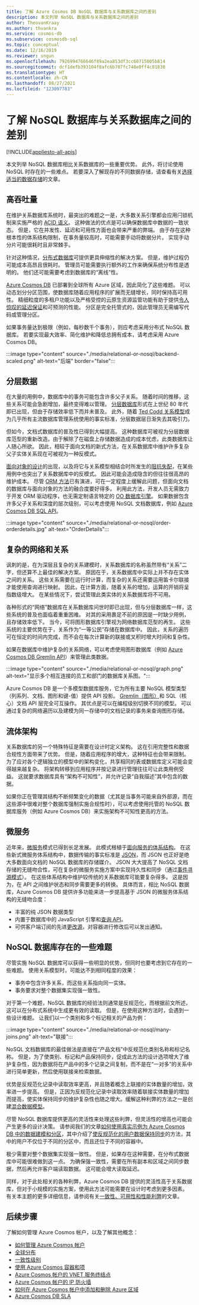 ```yaml
---
title: 了解 Azure Cosmos DB NoSQL 数据库与关系数据库之间的差别
description: 本文列举 NoSQL 数据库与关系数据库之间的差别
author: TheovanKraay
ms.author: thvankra
ms.service: cosmos-db
ms.subservice: cosmosdb-sql
ms.topic: conceptual
ms.date: 12/16/2019
ms.reviewer: sngun
ms.openlocfilehash: 7926994766646f89a2ea853df3cc60715005b814
ms.sourcegitcommit: dcf1defb393104f8afc6b707fc748e0ff4c81830
ms.translationtype: HT
ms.contentlocale: zh-CN
ms.lasthandoff: 08/27/2021
ms.locfileid: "123097783"
---
```

# <a name="understanding-the-differences-between-nosql-and-relational-databases"></a>了解 NoSQL 数据库与关系数据库之间的差别
[!INCLUDE[appliesto-all-apis](includes/appliesto-all-apis.md)]

本文列举 NoSQL 数据库相比关系数据库的一些重要优势。 此外，将讨论使用 NoSQL 时存在的一些难点。 若要深入了解现存的不同数据存储，请查看有关[选择适当的数据存储](/azure/architecture/guide/technology-choices/data-store-overview)的文章。

## <a name="high-throughput"></a>高吞吐量

在维护关系数据库系统时，最突出的难题之一是，大多数关系引擎都会应用闩锁机制来实施严格的 [ACID 语义](https://en.wikipedia.org/wiki/ACID)。 这种做法的优点是可以确保数据库中数据的一致状态。 但是，它在并发性、延迟和可用性方面也会带来严重的弊端。 由于存在这种根本性的体系结构限制，在事务量较高时，可能需要手动将数据分片。 实现手动分片可能很耗时且非常棘手。

针对这种情况，[分布式数据库](https://en.wikipedia.org/wiki/Distributed_database)可提供更具伸缩性的解决方案。 但是，维护过程仍可能成本高昂且很耗时。 管理员可能需要执行额外的工作来确保系统分布性是透明的。 他们还可能需要考虑到数据库的“离线”性。

[Azure Cosmos DB](./introduction.md) 已部署到全球所有 Azure 区域，因此简化了这些难题。 可以动态划分分区范围，使数据库随着应用程序的扩展而无缝增长，同时保持高可用性。 精细粒度的多租户功能以及严格受控的云原生资源监管功能有助于提供[令人惊叹的延迟保证](./consistency-levels.md#consistency-levels-and-latency)和可预测的性能。 分区是完全托管式的，因此管理员无需编写代码或管理分区。

如果事务量达到极限（例如，每秒数千个事务），则应考虑采用分布式 NoSQL 数据库。 若要实现最大效率、简化维护和降低总拥有成本，请考虑采用 Azure Cosmos DB。

:::image type="content" source="./media/relational-or-nosql/backend-scaled.png" alt-text="后端" border="false":::

## <a name="hierarchical-data"></a>分层数据

在大量的用例中，数据库中的事务可能包含许多父子关系。 随着时间的推移，这些关系可能会急剧增加，最终变得难以管理。 [分层数据库](https://en.wikipedia.org/wiki/Hierarchical_database_model)形式在上世纪 80 年代即已出现，但由于存储效率低下而并未普及。 此外，随着 [Ted Codd 关系模型](https://en.wikipedia.org/wiki/Relational_model)成为几乎所有主流数据库管理系统使用的事实标准，分层数据层日渐失去其吸引力。

但如今，文档式数据库的普及性已得到大幅提高。 这种数据库可被视为分层数据库范型的重新改造。由于解除了在磁盘上存储数据造成的成本忧虑，此类数据库让人随心所欲。 因此，相较于面向文档的新式方法，在关系数据库中维护许多复杂父子实体关系现在可被视为一种反模式。

[面向对象的设计](https://en.wikipedia.org/wiki/Object-oriented_design)的出现，以及将它与关系模型相结合时所发生的[阻抗失配](https://en.wikipedia.org/wiki/Object-relational_impedance_mismatch)，在某些用例中也突出了关系数据库中的反模式。 因此可能会造成隐含的但往往很高昂的维护成本。 尽管 [ORM 方法](https://en.wikipedia.org/wiki/Object-relational_mapping)已有演进，可在一定程度上缓解此问题，但面向文档的数据库与面向对象的方法的融合度要好得多。 利用此方法，开发人员无需致力于开发 ORM 驱动程序，也无需定制语言特定的 [OO 数据库引擎](https://en.wikipedia.org/wiki/Object_database)。 如果数据包含许多父子关系和深度的层次级别，可以考虑使用 NoSQL 文档数据库，例如 [Azure Cosmos DB SQL API](./introduction.md)。

:::image type="content" source="./media/relational-or-nosql/order-orderdetails.jpg" alt-text="OrderDetails":::

## <a name="complex-networks-and-relationships"></a>复杂的网络和关系

讽刺的是，在为深层且复杂的关系建模时，关系数据库的名称虽然带有“关系”二字，但还算不上最佳的解决方案。 原因在于，关系数据库中实际上并不存在实体之间的关系。 这些关系需要在运行时计算，而复杂的关系还需要运用笛卡尔联接才能使用查询进行映射。 因此，在计算方面，随着关系的增加，运算的开销将呈指数级增大。 在某些情况下，尝试管理此类实体的关系数据库将不可用。

各种形式的“网络”数据库在关系数据库问世时即已出现，但与分层数据库一样，这些系统的普及也面临着重重困难。 对其的采用裹足不前的原因是一时缺少用例，且存储效率低下。 当今，可将图形数据库引擎视为网络数据库范型的再生。 这些系统的主要优势在于，关系作为“一等公民”存储在数据库中。 因此，关系的遍历可在恒定的时间内完成，而不会在每次计算新的联接或叉积时增大时间和复杂性。

如果在数据库中维护复杂的关系网络，可以考虑使用图形数据库（例如 [Azure Cosmos DB Gremlin API](./graph-introduction.md)）来管理此类数据。

:::image type="content" source="./media/relational-or-nosql/graph.png" alt-text="显示多个相互连接的员工和部门的数据库关系图。":::

Azure Cosmos DB 是一个多模型数据库服务，它为所有主要 NoSQL 模型类型（列系列、文档、图形和键-值）提供 API 投影。 [Gremlin（图形）](./gremlin-support.md)和 SQL（核心）文档 API 层完全可互操作。 其优点是可以在编程级别切换不同的模型。 可以通过复杂的网络遍历以及建模为同一存储中的文档记录的事务来查询图形存储。

## <a name="fluid-schema"></a>流体架构

关系数据库的另一个特殊特征是需要在设计时定义架构。 这在引用完整性和数据合规性方面带来了优势。 但是，随着应用程序的增大，这种特征也会带来限制。 为了应对各个逻辑独立的模型中的架构变化，共享相同的表或数据库定义可能会变得越来越复杂。 将架构转移到应用程序并按记录进行管理往往可让此类用例受益。 这就要求数据库具有“架构不可知性”，并允许记录“自我描述”其中包含的数据。

如果你正在管理其结构不断频繁变化的数据（尤其是当事务可能来自外部源，而在这些源中很难对整个数据库强制实施合规性时），可以考虑使用托管的 NoSQL 数据库服务（例如 Azure Cosmos DB）来实施架构不可知性更高的方法。

## <a name="microservices"></a>微服务

近年来，[微服务](https://en.wikipedia.org/wiki/Microservices)模式已得到长足发展。 此模式根植于[面向服务的体系结构](https://en.wikipedia.org/wiki/Service-oriented_architecture)。 在这些新式微服务体系结构中，数据传输的事实标准是 [JSON](https://en.wikipedia.org/wiki/JSON)，而 JSON 也正好是绝大多数面向文档的 NoSQL 数据库的存储媒介。 JSON 大大提高了 NoSQL 文档存储的无缝吻合性，可在复杂的微服务实施方案中实现持久性和同步（通过[事件寻源模式](https://en.wikipedia.org/wiki/Event-driven_architecture)）。 在这些体系结构中维护较传统的关系数据库可能要复杂得多。 这是因为，在 API 之间维护状态和同步需要更多的转换。 具体而言，相比 NoSQL 数据库，Azure Cosmos DB 提供许多功能来进一步提高基于 JSON 的微服务体系结构的无缝吻合度：

* 丰富的纯 JSON 数据类型
* 内置于数据库中的 JavaScript 引擎和[查询 API](sql/javascript-query-api.md)。
* 可供客户端订阅的先进[更改源](./change-feed.md)，对容器进行修改后可以发出通知。

## <a name="some-challenges-with-nosql-databases"></a>NoSQL 数据库存在的一些难题

尽管实施 NoSQL 数据库可以获得一些明显的优势，但同时也要考虑到它存在的一些难题。 使用关系模型时，可能达不到相同程度的效果：

* 事务中包含许多关系，而这些关系指向同一实体。
* 事务要求对整个数据集实现强一致性。

对于第一个难题，NoSQL 数据库的经验法则通常是反规范化，而根据前文所述，这可以在分布式系统中生成更有效的读取。 但是，在使用这种方法时，会遇到一些设计难题。 让我们以一个类别和多个标记相关的产品为例：

:::image type="content" source="./media/relational-or-nosql/many-joins.png" alt-text="联接":::

NoSQL 文档数据库的最佳做法是直接在“产品文档”中反规范化类别名称和标记名称。 但是，为了使类别、标记和产品保持同步，促成此方法的设计选项增大了维护复杂性，因为数据将在产品中的多个记录之间复制，而不是在“一对多”的关系中进行简单更新，然后使用联接来检索数据。 

优势是反规范化记录中读取效率更高，并且随着概念上联接的实体数量的增加，效率进一步提高。 但是，正因为反规范化记录中读取效率随着联接实体数量的增加而提高，使实体保持同步的维护复杂性也随之增大。缓解这种利弊的方法之一是创建[混合数据模型](./modeling-data.md#hybrid-data-models)。

尽管 NoSQL 数据库提供更高的灵活性来处理这些利弊，但灵活性的增高也可能会产生更多的设计决策。 请参阅我们的文章[如何使用真实示例为 Azure Cosmos DB 中的数据建模和分区](./how-to-model-partition-example.md)，其中介绍了[使反规范化的用户数据保持同步](./how-to-model-partition-example.md#denormalizing-usernames)的方法，其中的用户不仅位于不同的分区中，而且还位于不同的容器中。

极少需要对整个数据集实现强一致性。 但是，如果存在这种需要，在分布式数据库中可能很难做到这一点。 为确保强一致性，需要在所有副本和区域之间同步数据，然后再允许客户端读取数据。 这可能会增大读取延迟。

同样，对于此处相关的各种利弊，Azure Cosmos DB 提供的灵活性高于关系数据库，但对于小规模的实施方案，使用此方法可能需要在设计时考虑到更多因素。 有关本主题的更多详细信息，请参阅有关[一致性、可用性和性能利弊](./consistency-levels.md)的文章。

## <a name="next-steps"></a>后续步骤

了解如何管理 Azure Cosmos 帐户，以及了解其他概念：

* [如何管理 Azure Cosmos 帐户](how-to-manage-database-account.md)
* [全球分布](distribute-data-globally.md)
* [一致性级别](consistency-levels.md)
* [使用 Azure Cosmos 容器和项](account-databases-containers-items.md)
* [Azure Cosmos 帐户的 VNET 服务终结点](how-to-configure-vnet-service-endpoint.md)
* [Azure Cosmos 帐户的 IP 防火墙](how-to-configure-firewall.md)
* [如何在 Azure Cosmos 帐户中添加和删除 Azure 区域](how-to-manage-database-account.md)
* [Azure Cosmos DB SLA](https://azure.microsoft.com/support/legal/sla/cosmos-db/v1_2/)